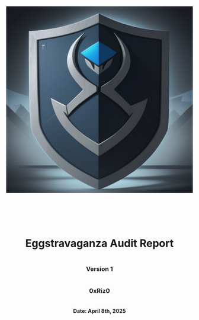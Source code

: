 <!DOCTYPE html>
<html>
<head>
<style>
    .full-page {
        width:  100%;
        height:  100vh; /* This will make the div take up the full viewport height */
        display: flex;
        flex-direction: column;
        justify-content: center;
        align-items: center;
    }
    .full-page img {
        max-width:  200;
        max-height:  200;
        margin-bottom: 5rem;
    }
    .full-page div{
        display: flex;
        flex-direction: column;
        justify-content: center;
        align-items: center;
    }
</style>
</head>
<body>
<div class="full-page">
    <img src="./501stAudits.png" alt="Logo">
    <div>
    <h1> Eggstravaganza Audit Report</h1>
    <h3>Version 1</h2>
    <h3>0xRiz0</h3>
    <h4>Date: April 8th, 2025</h4>
    </div>
    
</div>

</body>
</html>

<!-- report starts here! -->
# `Eggstravaganza Audit Report`

Prepared by:
- Shawn Rizo

Lead Auditor(s):
- Shawn Rizo

Assisting Auditors:
- None

<div style="page-break-after: always;"></div>

# Table of Contents
- [`Eggstravaganza Audit Report`](#eggstravaganza-audit-report)
- [Table of Contents](#table-of-contents)
- [About Shawn Rizo](#about-shawn-rizo)
- [Disclaimer](#disclaimer)
- [Risk Classification](#risk-classification)
- [Audit Details](#audit-details)
  - [Scope](#scope)
- [Protocol Summary](#protocol-summary)
  - [Roles](#roles)
- [Executive Summary](#executive-summary)
  - [Issues found](#issues-found)
- [Findings](#findings)
  - [High](#high)
    - [\[H-1\] Spoofed Depositor via depositEgg()](#h-1-spoofed-depositor-via-depositegg)
    - [\[H-2\] Predictable Randomness in `EggHuntGame`](#h-2-predictable-randomness-in-egghuntgame)
  - [Medium](#medium)
    - [\[M-1\] Non-Atomic Deposit Flow in EggHuntGame](#m-1-non-atomic-deposit-flow-in-egghuntgame)
    - [\[M-2\] Unauthorized Withdrawals via Poisoned Depositor Mapping](#m-2-unauthorized-withdrawals-via-poisoned-depositor-mapping)

<div style="page-break-after: always;"></div>


# About Shawn Rizo

I am a seasoned Smart Contract Engineer, adept at utilizing agile methodologies to deliver comprehensive insights and high-level overviews of blockchain projects. Specialized in developing and deploying decentralized applications (DApps) on Ethereum and EVM compatible chains. Expertise in Solidity, and security auditing, leading to a significant reduction in vulnerabilities through the strategic use of Foundry and Security Tools like Slither and Aderyn.

# Disclaimer

The Riiz0 team makes all effort to find as many vulnerabilities in the code in the given time period, but holds no responsibilities for the the findings provided in this document. A security audit by the team is not an endorsement of the underlying business or product. The audit was time-boxed and the review of the code was solely on the security aspects of the solidity implementation of the contracts.

# Risk Classification

|            |        | Impact |        |     |
| ---------- | ------ | ------ | ------ | --- |
|            |        | High   | Medium | Low |
|            | High   | H      | H/M    | M   |
| Likelihood | Medium | H/M    | M      | M/L |
|            | Low    | M      | M/L    | L   |

We use the [CodeHawks](https://docs.codehawks.com/hawks-auditors/how-to-evaluate-a-finding-severity) severity matrix to determine severity. See the documentation for more details.

# Audit Details 

The findings described in this document correspond the following commit hash:
```
f83ed7dff700c4319bdfd0dff796f74db5be4538
```

## Scope 

```
src/
├── EggHuntGame.sol       // Main game contract managing the egg hunt lifecycle and minting process.
├── EggVault.sol          // Vault contract for securely storing deposited Egg NFTs.
└── EggstravaganzaNFT.sol // ERC721-style NFT contract for minting unique Egg NFTs.
```

# Protocol Summary 

EggHuntGame is a gamified NFT experience where participants search for hidden eggs to mint unique Eggstravaganza Egg NFTs. Players engage in an interactive hunt during a designated game period, and successful egg finds can be deposited into a secure Egg Vault.

## Roles

Actors:
    - Game Owner: The deployer/administrator who starts and ends the game, adjusts game parameters, and manages ownership.
    - Player: Participants who call the egg search function, mint Egg NFTs upon successful searches, and may deposit them into the vault.
    - Vault Owner: The owner of the EggVault contract responsible for managing deposited eggs.

# Executive Summary
## Issues found

| Severity | Number of issues found |
| -------- | ---------------------- |
| High     | 2                      |
| Medium   | 2                      |
| Low      | 0                      |
| Info     | 0                      |
| Gas      | 0                      |
| Total    | 0                      |

# Findings
## High
### [H-1] Spoofed Depositor via depositEgg()

**Summary:** The `EggVault` contract allows arbitrary users to register themselves as depositors of NFTs by calling the public `depositEgg(uint256 tokenId, address depositor)` function. Since this function does not enforce that the depositor is the actual sender of the NFT, it is vulnerable to spoofing and front-running.

**Vulnerability Details:** The vault assumes that whoever calls `depositEgg()` is the legitimate depositor. In practice, anyone can call this function and register any address as the depositor, even after someone else has already transferred the NFT to the vault. This breaks the trust model of deposit and ownership.

**Impact:**
- Anyone can register themselves as depositor and steal NFTs deposited by others.
- Legitimate owners lose the ability to withdraw their assets.
- Causes permanent asset loss and trust violations in the vault contract.

**Proof of Concept:**
```javascript
       function testSpoofedDepositorExploit() public {
        // Mint an egg by simulating a call from the game contract.
        vm.prank(address(game));
        bool success = nft.mintEgg(alice, 1);
        assertTrue(success);
        // Check that token 1 is owned by alice.
        assertEq(nft.ownerOf(1), alice);
        // Verify that the totalSupply counter increments.
        assertEq(nft.totalSupply(), 1);

        //Transger egg to vault
        vm.prank(alice);
        nft.approve(address(vault), 1);
        vm.prank(alice);
        nft.transferFrom(address(alice), address(vault), 1);

        // Deposit the egg into the vault.
        vm.prank(bob);
        vault.depositEgg(1, bob);
        // The egg should now be marked as deposited.
        assertTrue(vault.isEggDeposited(1));
        // The depositor recorded should be alice, but the vault allows for anyone to input depositor
        assertEq(vault.eggDepositors(1), bob);

        // Depositing the same egg again should revert.
        vm.prank(alice);
        vm.expectRevert("Egg already deposited");
        vault.depositEgg(1, alice);
    }
```

```bash
Ran 1 test for test/EggHuntGameTest.t.sol:EggGameTest
[PASS] testSpoofedDepositorExploit() (gas: 176345)
Suite result: ok. 1 passed; 0 failed; 0 skipped; finished in 7.60ms (896.43µs CPU time)
```

**Recommended Mitigation:** 
- Remove the depositEgg() function.
- Implement the IERC721Receiver interface in the vault.
- Register depositor inside onERC721Received using the from parameter.

```diff
-   function depositEgg(uint256 tokenId, address depositor) public {
-       require(eggNFT.ownerOf(tokenId) == address(this), "NFT not transferred to vault");
-       require(!storedEggs[tokenId], "Egg already deposited");
-       storedEggs[tokenId] = true;
-       eggDepositors[tokenId] = depositor;
-      emit EggDeposited(depositor, tokenId);
-   }

+   function onERC721Received(
+     address operator,
+     address from,
+     uint256 tokenId,
+     bytes calldata data
+   ) external override returns (bytes4) {
+     require(msg.sender == address(eggNFT), "Not from expected NFT");
+     require(!storedEggs[tokenId], "Egg already deposited");
+
+     storedEggs[tokenId] = true;
+     eggDepositors[tokenId] = from;
+
+     emit EggDeposited(from, tokenId);
+
+     return this.onERC721Received.selector;
+   }
```

Then, users can deposit their NFTs securely via the EggHuntGame Function `depositEggToVault`:

```javascript
eggNFT.safeTransferFrom(msg.sender, address(vault), tokenId);
```

```javascript
function onERC721Received(
    address operator,
    address from,
    uint256 tokenId,
    bytes calldata
) external override returns (bytes4) {
    require(msg.sender == address(eggNFT), "Not from expected NFT");
    require(!storedEggs[tokenId], "Egg already deposited");

    storedEggs[tokenId] = true;
    eggDepositors[tokenId] = from;

    emit EggDeposited(from, tokenId);

    return this.onERC721Received.selector;
}
```
Then, users can deposit their NFTs securely via:

```javascript
eggNFT.safeTransferFrom(msg.sender, address(vault), tokenId);
```

### [H-2] Predictable Randomness in `EggHuntGame`

**Summary:** The `EggHuntGame` contract utilizes on-chain data to generate random numbers for the `searchForEgg` function. This approach is susceptible to manipulation by miners or validators, leading to unfair outcomes.

**Vulnerability Details:** In the `searchForEgg` function, randomness is derived using the following line:
```javascript
uint256 random = uint256(keccak256(abi.encodePacked(block.timestamp, block.prevrandao, msg.sender, eggCounter))) % 100;
```
This method combines `block.timestamp`, `block.prevrandao`, `msg.sender`, and `eggCounter` to produce a pseudo-random number. However, both `block.timestamp` and `block.prevrandao` are controlled by miners or validators, making them exploitable. Malicious actors could manipulate these values to influence the randomness in their favor.

**Impact:**
- **Manipulated Game Outcomes**: Miners or validators can adjust block variables to increase their chances of finding an egg, leading to unfair advantages.
- **Erosion of Trust**: Players may lose confidence in the game's fairness, affecting user engagement and the contract's reputation.

**Recommended Mitigation:**
- **Implement Chainlink VRF**: Utilize Chainlink's Verifiable Random Function (VRF) to generate secure and unpredictable random numbers. Chainlink VRF provides cryptographic proofs that ensure the randomness is tamper-proof and verifiable on-chain.

- **Modify `searchForEgg` Function**: Integrate Chainlink VRF into the `searchForEgg` function to request and retrieve random numbers securely. This ensures that the egg-finding mechanism is fair and resistant to manipulation.

By adopting Chainlink VRF, the `EggHuntGame` can enhance its security and provide a trustworthy gaming experience for all participants.

## Medium
### [M-1] Non-Atomic Deposit Flow in EggHuntGame

**Summary:** The `EggHuntGame.depositEggToVault()` performs an NFT transfer using `transferFrom()` followed by a call to `vault.depositEgg()`. This 2-step process introduces a non-atomic flow that can be front-run or interrupted, and results in the same vulnerability described in the spoofed depositor issue.

**Vulnerability Details:** Using `transferFrom()` followed by a separate `depositEgg()` call exposes the contract to a frontrunning attack. An attacker can monitor the mempool, observe the `transferFrom()` transaction, and quickly call `depositEgg()` before the original owner, registering themselves as the depositor.

This combination of `transferFrom()` + `depositEgg()` replicates the spoofing issue and results in loss of ownership rights.

**Impact:**
- Race condition between NFT transfer and deposit registration.
- Users could lose access to their own NFTs.
- High likelihood of spoofing in public mempool environments.

**Recommended Mitigation:**
```diff
/// @notice Allows a player to deposit their egg NFT into the Egg Vault.
function depositEggToVault(uint256 tokenId) external {
    require(eggNFT.ownerOf(tokenId) == msg.sender, "Not owner of this egg");
    // The player must first approve the transfer on the NFT contract.
-   eggNFT.transferFrom(msg.sender, address(eggVault), tokenId);
-   eggVault.depositEgg(tokenId, msg.sender);
+   eggNFT.safeTransferFrom(msg.sender, address(eggVault), tokenId);
}
```
- Remove both the `transferFrom()` and external `vault.depositEgg()` calls.
- Replace with a single `safeTransferFrom()` call.
- Let the vault handle depositor registration via `onERC721Received()`.
- This guarantees atomic transfer + tracking, preventing spoofing and frontrunning.

### [M-2] Unauthorized Withdrawals via Poisoned Depositor Mapping

**Summary:** The `EggVault` relies on a mapping `eggDepositors`[tokenId] to authorize NFT withdrawals. This mapping is set via the vulnerable `depositEgg()` function, and can be manipulated by attackers to enable unauthorized withdrawals.

**Vulnerability Details:** By spoofing the depositor registration via `depositEgg()`, an attacker can later call `withdrawEgg()` and pass the `eggDepositors[tokenId] == msg.sender` check. This bypasses actual ownership and results in unauthorized withdrawals.

**Impact:**
- Attackers can withdraw NFTs they never owned.
- True owners are locked out.
- Funds can be permanently stolen.

**Proof of Concept:**
```javascript
function testUnauthorizedWithdrawalsExploit() public {
        // Mint an egg by simulating a call from the game contract.
        vm.prank(address(game));
        bool success = nft.mintEgg(alice, 1);
        assertTrue(success);
        // Check that token 1 is owned by alice.
        assertEq(nft.ownerOf(1), alice);
        // Verify that the totalSupply counter increments.
        assertEq(nft.totalSupply(), 1);

        //Transger egg to vault
        vm.prank(alice);
        nft.approve(address(vault), 1);
        vm.prank(alice);
        nft.transferFrom(address(alice), address(vault), 1);

        // Deposit the egg into the vault.
        vm.prank(bob);
        vault.depositEgg(1, bob);
        // The egg should now be marked as deposited.
        assertTrue(vault.isEggDeposited(1));
        // The depositor recorded should be alice, but the vault allows for anyone to input depositor
        assertEq(vault.eggDepositors(1), bob);

        // Depositing the same egg again should revert.
        vm.prank(alice);
        vm.expectRevert("Egg already deposited");
        vault.depositEgg(1, alice);

        // Withdrawal by someone other than the original depositor should revert.
        vm.prank(alice);
        vm.expectRevert("Not the original depositor");
        vault.withdrawEgg(1);

        // Correct withdrawal by the depositor.
        vm.prank(bob);
        vault.withdrawEgg(1);
        // After withdrawal, alice should be the owner again.
        assertEq(nft.ownerOf(1), bob);
        // The stored egg flag should be cleared.
        assertFalse(vault.isEggDeposited(1));
        // And the depositor mapping should be reset to the zero address.
        assertEq(vault.eggDepositors(1), address(0));
    }
```

```bash
Ran 1 test for test/EggHuntGameTest.t.sol:EggGameTest
[PASS] testUnauthorizedWithdrawalsExploit() (gas: 203180)
Suite result: ok. 1 passed; 0 failed; 0 skipped; finished in 11.38ms (1.64ms CPU time)
```

**Recommended Mitigation:**
- Make `eggDepositors[tokenId] = from` only within `onERC721Received()`.
- Prevent external manipulation of depositor state.
- Remove all public deposit functions.

```diff
-   function depositEgg(uint256 tokenId, address depositor) public {
-       require(eggNFT.ownerOf(tokenId) == address(this), "NFT not transferred to vault");
-       require(!storedEggs[tokenId], "Egg already deposited");
-       storedEggs[tokenId] = true;
-       eggDepositors[tokenId] = depositor;
-      emit EggDeposited(depositor, tokenId);
-   }

+   function onERC721Received(
+     address operator,
+     address from,
+     uint256 tokenId,
+     bytes calldata data
+   ) external override returns (bytes4) {
+     require(msg.sender == address(eggNFT), "Not from expected NFT");
+     require(!storedEggs[tokenId], "Egg already deposited");
+
+     storedEggs[tokenId] = true;
+     eggDepositors[tokenId] = from;
+
+     emit EggDeposited(from, tokenId);
+
+     return this.onERC721Received.selector;
+   }
```

